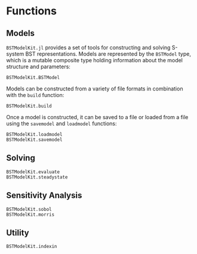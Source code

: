 # Functions

## Models
`BSTModelKit.jl` provides a set of tools for constructing and solving S-system BST representations.
Models are represented by the `BSTModel` type, which is a mutable composite type holding information about the model structure and parameters:
```@docs
BSTModelKit.BSTModel
```

Models can be constructed from a variety of file formats in combination with the `build` function:
```@docs
BSTModelKit.build
```

Once a model is constructed, it can be saved to a file or loaded from a file using the `savemodel` and `loadmodel` functions:
```@docs
BSTModelKit.loadmodel
BSTModelKit.savemodel
```

## Solving
```@docs
BSTModelKit.evaluate
BSTModelKit.steadystate
```

## Sensitivity Analysis
```@docs
BSTModelKit.sobol
BSTModelKit.morris
```

## Utility
```@docs
BSTModelKit.indexin
```